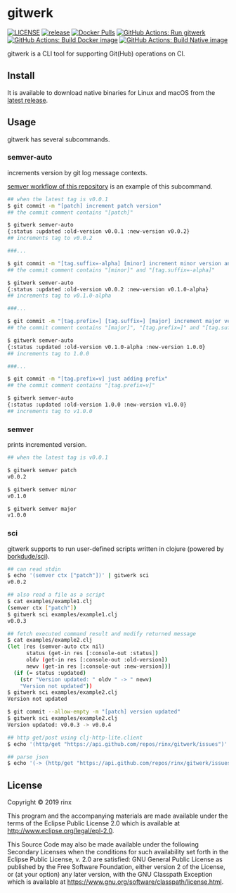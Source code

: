 # gitwerk

[![LICENSE](https://img.shields.io/github/license/rinx/gitwerk)](https://github.com/rinx/gitwerk/blob/master/LICENSE)
[![release](https://img.shields.io/github/v/release/rinx/gitwerk)](https://github.com/rinx/gitwerk/releases)
[![Docker Pulls](https://img.shields.io/docker/pulls/rinx/gitwerk.svg?style=flat-square)](https://hub.docker.com/r/rinx/gitwerk)
[![GitHub Actions: Run gitwerk](https://github.com/rinx/gitwerk/workflows/Run%20gitwerk/badge.svg)](https://github.com/rinx/gitwerk/actions)
[![GitHub Actions: Build Docker image](https://github.com/rinx/gitwerk/workflows/Build%20docker%20image/badge.svg)](https://github.com/rinx/gitwerk/actions)
[![GitHub Actions: Build Native image](https://github.com/rinx/gitwerk/workflows/Build%20native%20image/badge.svg)](https://github.com/rinx/gitwerk/actions)

gitwerk is a CLI tool for supporting Git(Hub) operations on CI.

## Install

It is available to download native binaries for Linux and macOS from the [latest release](https://github.com/rinx/gitwerk/releases/latest).

## Usage

gitwerk has several subcommands.

### semver-auto

increments version by git log message contexts.

[semver workflow of this repository](https://github.com/rinx/gitwerk/blob/master/.github/workflows/semver.yml) is an example of this subcommand.

```bash
## when the latest tag is v0.0.1
$ git commit -m "[patch] increment patch version"
## the commit comment contains "[patch]"

$ gitwerk semver-auto
{:status :updated :old-version v0.0.1 :new-version v0.0.2}
## increments tag to v0.0.2

###...

$ git commit -m "[tag.suffix=-alpha] [minor] increment minor version and add suffix"
## the commit comment contains "[minor]" and "[tag.suffix=-alpha]"

$ gitwerk semver-auto
{:status :updated :old-version v0.0.2 :new-version v0.1.0-alpha}
## increments tag to v0.1.0-alpha

###...

$ git commit -m "[tag.prefix=] [tag.suffix=] [major] increment major version and remove prefix and suffix"
## the commit comment contains "[major]", "[tag.prefix=]" and "[tag.suffix=]"

$ gitwerk semver-auto
{:status :updated :old-version v0.1.0-alpha :new-version 1.0.0}
## increments tag to 1.0.0

###...

$ git commit -m "[tag.prefix=v] just adding prefix"
## the commit comment contains "[tag.prefix=v]"

$ gitwerk semver-auto
{:status :updated :old-version 1.0.0 :new-version v1.0.0}
## increments tag to v1.0.0
```

### semver

prints incremented version.

```bash
## when the latest tag is v0.0.1

$ gitwerk semver patch
v0.0.2

$ gitwerk semver minor
v0.1.0

$ gitwerk semver major
v1.0.0
```

### sci

gitwerk supports to run user-defined scripts written in clojure (powered by [borkdude/sci](https://github.com/borkdude/sci)).

```bash
## can read stdin
$ echo '(semver ctx ["patch"])' | gitwerk sci
v0.0.2

## also read a file as a script
$ cat examples/example1.clj
(semver ctx ["patch"])
$ gitwerk sci examples/example1.clj
v0.0.3

## fetch executed command result and modify returned message
$ cat examples/example2.clj
(let [res (semver-auto ctx nil)
      status (get-in res [:console-out :status])
      oldv (get-in res [:console-out :old-version])
      newv (get-in res [:console-out :new-version])]
  (if (= status :updated)
    (str "Version updated: " oldv " -> " newv)
    "Version not updated"))
$ gitwerk sci examples/example2.clj
Version not updated

$ git commit --allow-empty -m "[patch] version updated"
$ gitwerk sci examples/example2.clj
Version updated: v0.0.3 -> v0.0.4

## http get/post using clj-http-lite.client
$ echo '(http/get "https://api.github.com/repos/rinx/gitwerk/issues")' | gitwerk sci

## parse json
$ echo '(-> (http/get "https://api.github.com/repos/rinx/gitwerk/issues") (json/read-value))' | gitwerk sci
```

## License

Copyright © 2019 rinx

This program and the accompanying materials are made available under the
terms of the Eclipse Public License 2.0 which is available at
http://www.eclipse.org/legal/epl-2.0.

This Source Code may also be made available under the following Secondary
Licenses when the conditions for such availability set forth in the Eclipse
Public License, v. 2.0 are satisfied: GNU General Public License as published by
the Free Software Foundation, either version 2 of the License, or (at your
option) any later version, with the GNU Classpath Exception which is available
at https://www.gnu.org/software/classpath/license.html.
